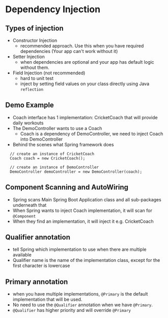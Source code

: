 # Dependency Injection

## Types of injection
- Constructor Injection
  - recommended approach. Use this when  you have required dependencies (Your app can't work without it)
- Setter Injection
  - when dependencies are optional and your app has default logic without them.
- Field Injection (not recommended)
  - hard to unit test
  - inject by setting field values on your class directly using Java `reflection`
  
## Demo Example
- Coach interface has 1 implementation: CricketCoach that will provide daily workouts
- The DemoController wants to use a Coach
  - Coach is a dependency of DemoController, we need to inject Coach into DemoController
- Behind the scenes what Spring framework does
```
  // create an instance of CricketCoach
  Coach coach = new CricketCoach(); 
  
  // create an instance of DemoController
  DemoController demoController = new DemoController(coach); 
```

## Component Scanning and AutoWiring
- Spring scans Main Spring Boot Application class and all sub-packages underneath that
- When Spring wants to inject Coach implementation, it will scan for `@Component`
- When they find an implementation, it will inject it e.g. CricketCoach

## Qualifier annotation
- tell Spring which implementation to use when there are multiple available
- Qualifier name is the name of the implementation class, except for the first character is lowercase

## Primary annotation
- when you have multiple implementations, `@Primary` is the default implementation that will be used.
- No need to use the `@Qualifier` annotation when we have `@Primary`.
- `@Qualifier` has higher priority and will override `@Primary`